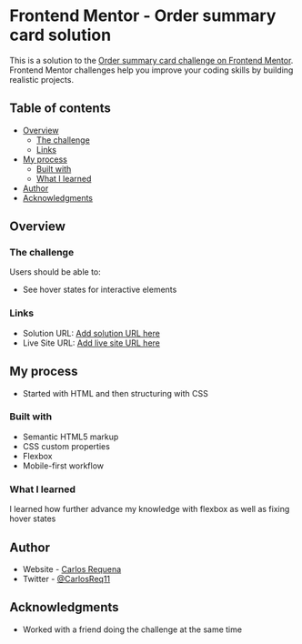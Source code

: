 # Frontend Mentor - Order summary card solution

This is a solution to the [Order summary card challenge on Frontend Mentor](https://www.frontendmentor.io/challenges/order-summary-component-QlPmajDUj). Frontend Mentor challenges help you improve your coding skills by building realistic projects.

## Table of contents

- [Overview](#overview)
  - [The challenge](#the-challenge)
  - [Links](#links)
- [My process](#my-process)
  - [Built with](#built-with)
  - [What I learned](#what-i-learned)
- [Author](#author)
- [Acknowledgments](#acknowledgments)

## Overview

### The challenge

Users should be able to:

- See hover states for interactive elements

### Links

- Solution URL: [Add solution URL here](https://your-solution-url.com)
- Live Site URL: [Add live site URL here](https://your-live-site-url.com)

## My process

- Started with HTML and then structuring with CSS

### Built with

- Semantic HTML5 markup
- CSS custom properties
- Flexbox
- Mobile-first workflow

### What I learned

I learned how further advance my knowledge with flexbox as well as fixing hover states

## Author

- Website - [Carlos Requena](https://github.com/carlos-req)
- Twitter - [@CarlosReq11](https://twitter.com/CarlosReq11)

## Acknowledgments

- Worked with a friend doing the challenge at the same time
